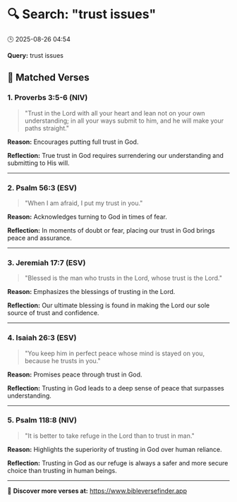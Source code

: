 # 🔍 Search: "trust issues"
🕒 2025-08-26 04:54

**Query:** trust issues

## 📖 Matched Verses

### 1. Proverbs 3:5-6 (NIV)
> "Trust in the Lord with all your heart and lean not on your own understanding; in all your ways submit to him, and he will make your paths straight."

**Reason:** Encourages putting full trust in God.

**Reflection:** True trust in God requires surrendering our understanding and submitting to His will.

---

### 2. Psalm 56:3 (ESV)
> "When I am afraid, I put my trust in you."

**Reason:** Acknowledges turning to God in times of fear.

**Reflection:** In moments of doubt or fear, placing our trust in God brings peace and assurance.

---

### 3. Jeremiah 17:7 (ESV)
> "Blessed is the man who trusts in the Lord, whose trust is the Lord."

**Reason:** Emphasizes the blessings of trusting in the Lord.

**Reflection:** Our ultimate blessing is found in making the Lord our sole source of trust and confidence.

---

### 4. Isaiah 26:3 (ESV)
> "You keep him in perfect peace whose mind is stayed on you, because he trusts in you."

**Reason:** Promises peace through trust in God.

**Reflection:** Trusting in God leads to a deep sense of peace that surpasses understanding.

---

### 5. Psalm 118:8 (NIV)
> "It is better to take refuge in the Lord than to trust in man."

**Reason:** Highlights the superiority of trusting in God over human reliance.

**Reflection:** Trusting in God as our refuge is always a safer and more secure choice than trusting in human beings.

---

🔗 **Discover more verses at:** https://www.bibleversefinder.app
